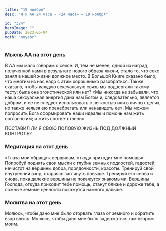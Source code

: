 ```yaml
---
title: "19 ноября"
desc: "Я и АА 24 часа - «24 часа» — 19 ноября"

id: "324"
heroImage: ""
pubDate: 2023-05-04
moth: "noyabr"
---
```


### Мысль АА на этот день

В АА мы мало говорим о сексе. И, тем не менее, одной из наград, полученной
нами в результате нового образа жизни, стало то, что секс занял в нашей жизни
должное место. В Большой Книге сказано было, что многим из нас надо с этим
хорошенько разобраться. Также сказано, чтобы каждую сексуальную связь мы
подвергали такому тесту: была она эгоистической или нет? «Мы никогда не
забывали, что наша сексуальная энергия дана нам Богом и, следовательно,
является добром, и ее не следует использовать с легкостью или в личных целях,
но также нельзя ею пренебрегать или ненавидеть ее». Мы можем попросить Бога
сформировать наши идеалы и помочь нам жить согласно им; и жить соответственно.

ПОСТАВИЛ ЛИ Я СВОЮ ПОЛОВУЮ ЖИЗНЬ ПОД ДОЛЖНЫЙ КОНТРОЛЬ?

### Медитация на этот день

«Глаза мои обращу к вершинам, откуда приходит мне помощь». Попробуй поднять
свои мысли с глубин земных подлостей, гадостей, нечистот на вершины добра,
порядочности, красоты. Тренируй свой внутренний взор, стараясь заглянуть
повыше. Тренируй его снова и снова, пока далекие вершины не покажутся
знакомыми. Вершины Господа, откуда приходит тебе помощь, станут ближе и дороже
тебе, а ложные земные ценности покажутся намного дальше.

### Молитва на этот день

Молюсь, чтобы дано мне было оторвать глаза от земного и обратить взор ввысь.
Молюсь, чтобы дано мне было задержаться там взором моим.
